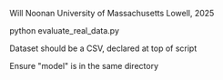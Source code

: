 Will Noonan 
University of Massachusetts Lowell, 2025



python evaluate_real_data.py

Dataset should be a CSV, declared at top of script

Ensure "model" is in the same directory